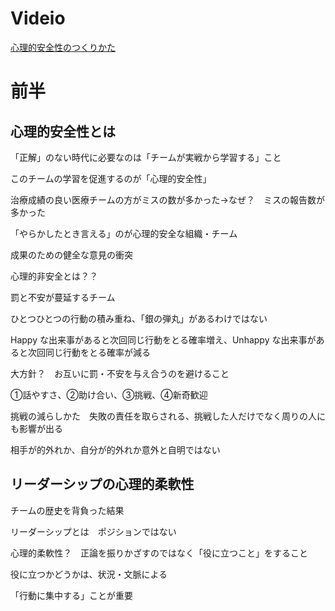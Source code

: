 # Videio
[心理的安全性のつくりかた](https://www.youtube.com/watch?v=d05hniB9LG4)

# 前半
## 心理的安全性とは
「正解」のない時代に必要なのは「チームが実戦から学習する」こと

このチームの学習を促進するのが「心理的安全性」

治療成績の良い医療チームの方がミスの数が多かった→なぜ？　ミスの報告数が多かった

「やらかしたとき言える」のが心理的安全な組織・チーム

成果のための健全な意見の衝突

心理的非安全とは？？

罰と不安が蔓延するチーム

ひとつひとつの行動の積み重ね、「銀の弾丸」があるわけではない

Happy な出来事があると次回同じ行動をとる確率増え、Unhappy な出来事があると次回同じ行動をとる確率が減る

大方針？　お互いに罰・不安を与え合うのを避けること

①話やすさ、②助け合い、③挑戦、④新奇歓迎

挑戦の減らしかた　失敗の責任を取らされる、挑戦した人だけでなく周りの人にも影響が出る

相手が的外れか、自分が的外れか意外と自明ではない

## リーダーシップの心理的柔軟性
チームの歴史を背負った結果

リーダーシップとは　ポジションではない

心理的柔軟性？　正論を振りかざすのではなく「役に立つこと」をすること

役に立つかどうかは、状況・文脈による

「行動に集中する」ことが重要




